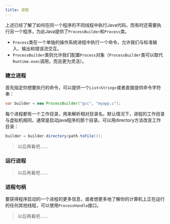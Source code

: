 ```yaml
---
title: 进程
---
```


上述已经了解了如何在同一个程序的不同线程中执行Java代码，而有时还需要执行另一个程序，为此Java提供了`ProcessBuilder`和`Process`类。

- `Process`类在一个单独的操作系统进程中执行一个命令，允许我们与标准输入、输出和错误流交互。
- `ProcessBuilder`类则允许我们配置`Process`对象（`ProcessBuilder`类可以取代`Runtime.exec`调用，而且更为灵活）。

### 建立进程

首先指定你想要执行的命令，可以提供一个`List<String>`或者直接提供命令字符串：

```java
var builder = new ProcessBuilder("gcc", "myapp.c");
```

每个进程都有一个工作目录，用来解析相对目录名。默认情况下，进程的工作目录与虚拟机相同，通常是启动java程序的那个目录。可以用directory方法改变工作目录：

```java
builder = builder.directory(path.toFile());
```

> 以后再看吧......

### 运行进程

> 以后再看吧......

### 进程句柄

要获得程序启动的一个进程的更多信息，或者想更多地了解你的计算机上正在运行的任何其他线程，可以使用`ProcessHandle`接口。

> 以后再看吧......